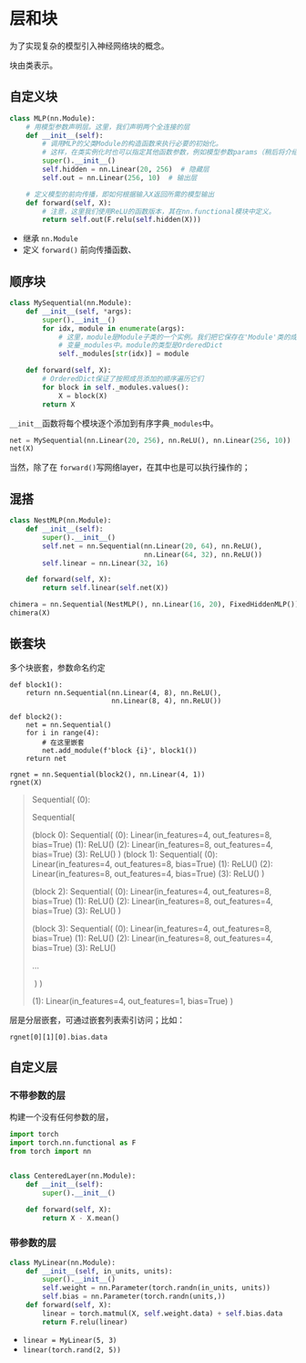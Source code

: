 # 层和块

为了实现复杂的模型引入神经网络块的概念。

块由类表示。

## 自定义块

```python
class MLP(nn.Module):
    # 用模型参数声明层。这里，我们声明两个全连接的层
    def __init__(self):
        # 调用MLP的父类Module的构造函数来执行必要的初始化。
        # 这样，在类实例化时也可以指定其他函数参数，例如模型参数params（稍后将介绍）
        super().__init__()
        self.hidden = nn.Linear(20, 256)  # 隐藏层
        self.out = nn.Linear(256, 10)  # 输出层

    # 定义模型的前向传播，即如何根据输入X返回所需的模型输出
    def forward(self, X):
        # 注意，这里我们使用ReLU的函数版本，其在nn.functional模块中定义。
        return self.out(F.relu(self.hidden(X)))
```



* 继承 `nn.Module`
* 定义 `forward()` 前向传播函数、



## 顺序块



```python
class MySequential(nn.Module):
    def __init__(self, *args):
        super().__init__()
        for idx, module in enumerate(args):
            # 这里，module是Module子类的一个实例。我们把它保存在'Module'类的成员
            # 变量_modules中。module的类型是OrderedDict
            self._modules[str(idx)] = module

    def forward(self, X):
        # OrderedDict保证了按照成员添加的顺序遍历它们
        for block in self._modules.values():
            X = block(X)
        return X
```

`__init__`函数将每个模块逐个添加到有序字典`_modules`中。

```python
net = MySequential(nn.Linear(20, 256), nn.ReLU(), nn.Linear(256, 10))
net(X)
```



当然，除了在 `forward()`写网络layer，在其中也是可以执行操作的；



## 混搭



```python
class NestMLP(nn.Module):
    def __init__(self):
        super().__init__()
        self.net = nn.Sequential(nn.Linear(20, 64), nn.ReLU(),
                                 nn.Linear(64, 32), nn.ReLU())
        self.linear = nn.Linear(32, 16)

    def forward(self, X):
        return self.linear(self.net(X))

chimera = nn.Sequential(NestMLP(), nn.Linear(16, 20), FixedHiddenMLP())
chimera(X)
```


## 嵌套块

多个块嵌套，参数命名约定



```
def block1():
    return nn.Sequential(nn.Linear(4, 8), nn.ReLU(),
                         nn.Linear(8, 4), nn.ReLU())

def block2():
    net = nn.Sequential()
    for i in range(4):
        # 在这里嵌套
        net.add_module(f'block {i}', block1())
    return net

rgnet = nn.Sequential(block2(), nn.Linear(4, 1))
rgnet(X)
```



> Sequential(  (0): 
>
> Sequential(    
>
> (block 0): Sequential(      (0): Linear(in_features=4, out_features=8, bias=True)      (1): ReLU()      (2): Linear(in_features=8, out_features=4, bias=True)      (3): ReLU()    )    (block 1): Sequential(      (0): Linear(in_features=4, out_features=8, bias=True)      (1): ReLU()      (2): Linear(in_features=8, out_features=4, bias=True)      (3): ReLU()    )    
>
> (block 2): Sequential(      (0): Linear(in_features=4, out_features=8, bias=True)      (1): ReLU()      (2): Linear(in_features=8, out_features=4, bias=True)      (3): ReLU()    )    
>
> (block 3): Sequential(      (0): Linear(in_features=4, out_features=8, bias=True)      (1): ReLU()      (2): Linear(in_features=8, out_features=4, bias=True)      (3): ReLU()
>
> ...
>
> ​    )  )  
>
> (1): Linear(in_features=4, out_features=1, bias=True) )



层是分层嵌套，可通过嵌套列表索引访问；比如：

```
rgnet[0][1][0].bias.data
```



## 自定义层



### 不带参数的层

构建一个没有任何参数的层，



```python
import torch
import torch.nn.functional as F
from torch import nn


class CenteredLayer(nn.Module):
    def __init__(self):
        super().__init__()

    def forward(self, X):
        return X - X.mean()
```



### 带参数的层



```python
class MyLinear(nn.Module):
    def __init__(self, in_units, units):
        super().__init__()
        self.weight = nn.Parameter(torch.randn(in_units, units))
        self.bias = nn.Parameter(torch.randn(units,))
    def forward(self, X):
        linear = torch.matmul(X, self.weight.data) + self.bias.data
        return F.relu(linear)
```



* `linear = MyLinear(5, 3)`
* `linear(torch.rand(2, 5))`
